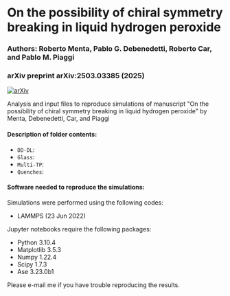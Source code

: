 # On the possibility of chiral symmetry breaking in liquid hydrogen peroxide
### Authors: Roberto Menta, Pablo G. Debenedetti, Roberto Car, and Pablo M. Piaggi
### arXiv preprint arXiv:2503.03385 (2025)

[![arXiv](http://img.shields.io/badge/arXiv-2503.03385-B31B1B.svg)](https://arxiv.org/abs/2503.03385)

Analysis and input files to reproduce simulations of manuscript "On the possibility of chiral symmetry breaking in liquid hydrogen peroxide" by Menta, Debenedetti, Car, and Piaggi

#### Description of folder contents:
* ```DD-DL```:
* ```Glass```: 
* ```Multi-TP```: 
* ```Quenches```: 

#### Software needed to reproduce the simulations: 

Simulations were performed using the following codes:
* LAMMPS (23 Jun 2022)

Jupyter notebooks require the following packages:
* Python 3.10.4
* Matplotlib 3.5.3
* Numpy 1.22.4
* Scipy 1.7.3
* Ase 3.23.0b1

Please e-mail me if you have trouble reproducing the results.
